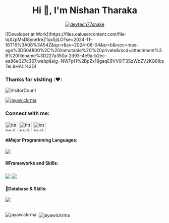 
<h1 align="center">Hi 👋, I'm Nishan Tharaka</h1>
<p align="center">
  <a href="#"><img src="https://readme-typing-svg.herokuapp.com?font=Architects+Daughter&size=30&duration=3000&pause=800&color=1BCDFF&center=true&vCenter=true&random=false&width=600&height=60&lines=Welcome+to+my+Github+Profile!;Web+Developer;Backend+Development" alt="devtech77snake" /></a>
</p>
![Developer at Work](https://files.oaiusercontent.com/file-tqXzpMsD8yne1reZ1qx5jlLO?se=2024-11-16T16%3A08%3A54Z&sp=r&sv=2024-08-04&sr=b&rscc=max-age%3D604800%2C%20immutable%2C%20private&rscd=attachment%3B%20filename%3D227a350a-2d93-4e9a-b2ec-ea96e027c367.webp&sig=NWFpH%2BpZx18gaqE8VV0lT3SzWbZV2KG8Ibs7eL9HA1I%3D)


### Thanks for visiting :❤️:
![VisitorCount](https://profile-counter.glitch.me/onlinehub0808/count.svg)
&emsp;



<p align="left"> <a href="https://github.com/ryo-ma/github-profile-trophy"><img src="https://github-profile-trophy.vercel.app/?username=jayawickrma" alt="jayawickrma" /></a> </p>

<h3 align="left">Connect with me:</h3>
<p align="left">
<a href="https://linkedin.com/in/https://www.linkedin.com/in/nishan-tharaka-7b09a52ab/" target="blank"><img align="center" src="https://raw.githubusercontent.com/rahuldkjain/github-profile-readme-generator/master/src/images/icons/Social/linked-in-alt.svg" alt="https://www.linkedin.com/in/nishan-tharaka-7b09a52ab/" height="30" width="40" /></a>
<a href="https://fb.com/https://www.facebook.com/nishan.tharaka.9235?mibextid=kfxxjd" target="blank"><img align="center" src="https://raw.githubusercontent.com/rahuldkjain/github-profile-readme-generator/master/src/images/icons/Social/facebook.svg" alt="https://www.facebook.com/nishan.tharaka.9235?mibextid=kfxxjd" height="30" width="40" /></a>
<a href="https://instagram.com/https://www.instagram.com/_nishan_tharaka" target="blank"><img align="center" src="https://raw.githubusercontent.com/rahuldkjain/github-profile-readme-generator/master/src/images/icons/Social/instagram.svg" alt="https://www.instagram.com/_nishan_tharaka" height="30" width="40" /></a>
</p>

#### 🔥Major Programming Languages:

  <div align="left">
    <img src="https://skillicons.dev/icons?i=html,css,jquery,js,ts,threejs,php,java,py,go,ruby,cs,solidity,swift,kotlin" />
  </div>

#### ⛓️Frameworks and Skills:

  <div align="left">      
    <img src="https://skillicons.dev/icons?i=bootstrap,tailwind,react,redux,nextjs,vue,nuxtjs,angular" />
    <img src="https://skillicons.dev/icons?i=nodejs,express,nestjs,laravel,spring,django,flask,pytorch,tensorflow,dotnet,figma,flutter,webflow,wordpress" />
  </div>
  
#### 🧵Database & Skills:

  <div align="left">      
    <img src="https://skillicons.dev/icons?i=mysql,postgres,sqlite,mongodb,graphql,firebase,supabase,redis,postman" />
  </div>
  <br>

<p><img align="left" src="https://github-readme-stats.vercel.app/api/top-langs?username=jayawickrma&show_icons=true&locale=en&layout=compact" alt="jayawickrma" /></p>

<p>&nbsp;<img align="center" src="https://github-readme-stats.vercel.app/api?username=jayawickrma&show_icons=true&locale=en" alt="jayawickrma" /></p>
